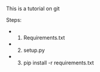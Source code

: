 This is a tutorial on git 

Steps:
- 1. Requirements.txt
- 2. setup.py
- 3. pip install -r requirements.txt
 
